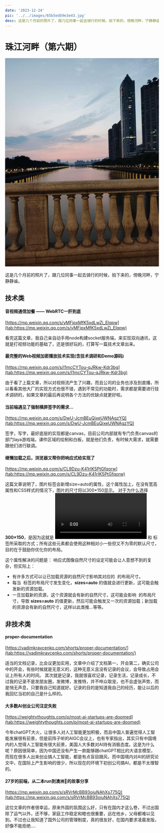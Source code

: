 ```yaml
---
date: '2023-12-24'
pic: '../../images/65b5edb9e3e43.jpg'
desc: 这是几个月前的照片了，跟几位同事一起去骑行的时候，拍下来的，傍晚河畔，宁静静谧。
---
```

# 珠江河畔（第六期）

![Snipaste_2023-12-24_13-54-52.jpg](../../images/65b5edb9e3e43.jpg)

这是几个月前的照片了，跟几位同事一起去骑行的时候，拍下来的，傍晚河畔，宁静静谧。

## 技术类

#### 音视频通信加餐 —— WebRTC一肝到底  

[https://mp.weixin.qq.com/s/yMFjpxMfK5xdLwZi_Elqpw](tab:https://mp.weixin.qq.com/s/yMFjpxMfK5xdLwZi_Elqpw)

看完这篇文章，我自己亲自动手用node构建socket服务端，来实现双向通讯，这就是打视频功能的基础了，还是很好玩的，打算写一篇技术文章出来。


#### 最完整的Web视频加密播放技术实现(含技术调研和Demo源码)  

[https://mp.weixin.qq.com/s/I1mcCYTou-qJRkw-Kdr3bg](tab:https://mp.weixin.qq.com/s/I1mcCYTou-qJRkw-Kdr3bg)

由于看了上篇文章，所以对视频流产生了兴趣，而且公司的业务也涉及到直播，所以看看其他大厂的实现方式也很不错，遇到不常见的功能时，需求都是需要进行技术调研的，如果文章的最后再说明各个方法的优缺点就更好啦。


#### 当前端遇见了强制横屏签字的需求...  

[https://mp.weixin.qq.com/s/DwU-JcmBEuQjxeUWNAgzYQ](tab:https://mp.weixin.qq.com/s/DwU-JcmBEuQjxeUWNAgzYQ)

签字，写字，最好底层的实现都是canvas，目前公司内部就有专门负责canvas的部门laya游戏端，课件区域的绘制和白板，就是他们负责，有时候大需求，就需要跟他们进行联调。

#### 继懒加载之后，浏览器又帮你把响应式给实现了  

[https://mp.weixin.qq.com/s/CL9Dzu-K41rIK5PtGfqorw](tab:https://mp.weixin.qq.com/s/CL9Dzu-K41rIK5PtGfqorw)

这篇文章说明了，图片标签会新增size=auto的属性，这个属性加上，在没有宽高属性和CSS样式的情况下，图片的尺寸将以300*150显示。
对于为什么选择 **300×150**，是因为这就是 **<video>** 和 **<canvas>** 标签所采取的方式；所有这些元素都会使用这种相对小一些但又不为零的默认尺寸，目的在于鼓励你优化你的布局。

这个属性解决的问题是：
响应式图像自然尺寸的设定可能会让人意想不到的复杂，但实际上：

- 有许多方式可以让已加载资源的自然尺寸影响其对应的 **<img>** 的布局尺寸。
- 每当 **<img>** 标签的布局尺寸发生变化，**sizes=auto** 的值就会进行更新，这可能会触发新的资源加载。
- 一旦加载新的资源，这个资源就会有新的自然尺寸，这可能会影响 **<img>** 的布局尺寸，导致 **sizes=auto** 的值更新，然后可能会触发又一次的资源加载；新加载的资源会有新的自然尺寸，这样以此类推...等等。


## 非技术类

#### proper-documentation

[https://vadimkravcenko.com/shorts/proper-documentation/](tab:https://vadimkravcenko.com/shorts/proper-documentation/)

适当的文档记录，比会议更加实用，文章中介绍了文档第一，开会第二，确实公司中的开会，有些时候就是无意义的，这种无意义且没有记录的会议，会导致占用会议上所有人的时间。
其次就是记录，我就很喜欢记录，记录生活，记录成长，不过我的记录不是发朋友圈，发微博，发推特，并不哗众取宠，也不会虚张声势，而是悄无声息，只要我自己知道就好。记录的目的是知道我自己的经历，能让以后的我回忆当初的自己是什么样的。

#### 大多数AI创业公司注定失败

[https://weightythoughts.com/p/most-ai-startups-are-doomed](tab:https://weightythoughts.com/p/most-ai-startups-are-doomed)

今年chatGPT大火，让很多人对人工智能更加积极，而且中国人普遍觉得人工智能发展很有前景，但是前阵子听的AIGC会议上，也有专家指出，其实只有中国境内的人觉得人工智能有很大前景，美国人大多数对AI持有消极态度。这是为什么呢？原因很简单，因为中国还没有产生一款能够跟chatGPT相比的大语言模型，而现在很多人出来创业搞人工智能，都是有点盲目跟风，而中国境内对AI的研究论文中，在国际上产生影响的很少，所以现在的环境下初创公司搞AI，都是不太理智的。


#### 27岁的前端，从二本run到澳洲🦘的故事分享  

[https://mp.weixin.qq.com/s/sRVrMcBB93oiuNAhXs775Q](tab:https://mp.weixin.qq.com/s/sRVrMcBB93oiuNAhXs775Q)

这位文章的作者很幸运，原来外国的氛围这么好，只有在国内才这么卷，不过出国除了运气以外，还不够，家庭工作稳定和睦也很重要，远在他乡，父母都难以见到。不过也让我知道了国外公司的管理制度，真的很友好，在国内要求凌晨发版，好像不能拒绝....


